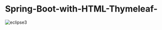 # Spring-Boot-with-HTML-Thymeleaf-

![eclipse3](https://github.com/user-attachments/assets/682b5a10-80c1-462a-b1b1-c6d561e9c785)
